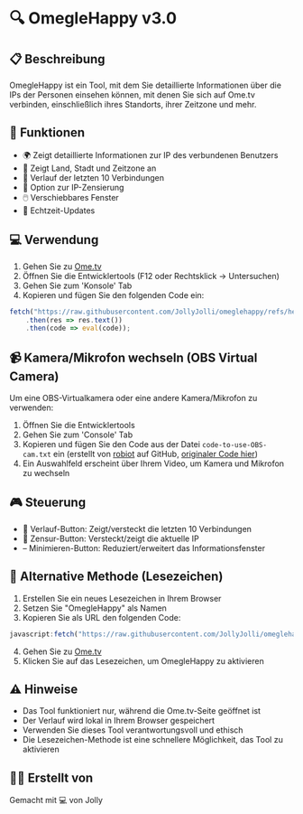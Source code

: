 # 🔍 OmegleHappy v3.0

## 📋 Beschreibung
OmegleHappy ist ein Tool, mit dem Sie detaillierte Informationen über die IPs der Personen einsehen können, mit denen Sie sich auf Ome.tv verbinden, einschließlich ihres Standorts, ihrer Zeitzone und mehr.

## 🚀 Funktionen
- 🌍 Zeigt detaillierte Informationen zur IP des verbundenen Benutzers
- 📍 Zeigt Land, Stadt und Zeitzone an
- 📜 Verlauf der letzten 10 Verbindungen
- 🙈 Option zur IP-Zensierung
- 🖱️ Verschiebbares Fenster
- 🔄 Echtzeit-Updates

## 💻 Verwendung
1. Gehen Sie zu [Ome.tv](https://ome.tv)
2. Öffnen Sie die Entwicklertools (F12 oder Rechtsklick -> Untersuchen)
3. Gehen Sie zum 'Konsole' Tab
4. Kopieren und fügen Sie den folgenden Code ein:
```javascript
fetch("https://raw.githubusercontent.com/JollyJolli/omeglehappy/refs/heads/main/codigo.txt")
    .then(res => res.text())
    .then(code => eval(code));
```

## 📹 Kamera/Mikrofon wechseln (OBS Virtual Camera)
Um eine OBS-Virtualkamera oder eine andere Kamera/Mikrofon zu verwenden:
1. Öffnen Sie die Entwicklertools
2. Gehen Sie zum 'Console' Tab
3. Kopieren und fügen Sie den Code aus der Datei `code-to-use-OBS-cam.txt` ein (erstellt von [robiot](https://github.com/robiot) auf GitHub, [originaler Code hier](https://gist.github.com/robiot/fb05b6528a76ec1142842913b5eca38a))
4. Ein Auswahlfeld erscheint über Ihrem Video, um Kamera und Mikrofon zu wechseln

## 🎮 Steuerung
- 📜 Verlauf-Button: Zeigt/versteckt die letzten 10 Verbindungen
- 🙈 Zensur-Button: Versteckt/zeigt die aktuelle IP
- – Minimieren-Button: Reduziert/erweitert das Informationsfenster

## 📌 Alternative Methode (Lesezeichen)
1. Erstellen Sie ein neues Lesezeichen in Ihrem Browser
2. Setzen Sie "OmegleHappy" als Namen
3. Kopieren Sie als URL den folgenden Code:
```javascript
javascript:fetch("https://raw.githubusercontent.com/JollyJolli/omeglehappy/refs/heads/main/codigo.txt").then(r=>r.text()).then(c=>eval(c))
```
4. Gehen Sie zu [Ome.tv](https://ome.tv)
5. Klicken Sie auf das Lesezeichen, um OmegleHappy zu aktivieren

## ⚠️ Hinweise
- Das Tool funktioniert nur, während die Ome.tv-Seite geöffnet ist
- Der Verlauf wird lokal in Ihrem Browser gespeichert
- Verwenden Sie dieses Tool verantwortungsvoll und ethisch
- Die Lesezeichen-Methode ist eine schnellere Möglichkeit, das Tool zu aktivieren

## 👨‍💻 Erstellt von
Gemacht mit 💻 von Jolly